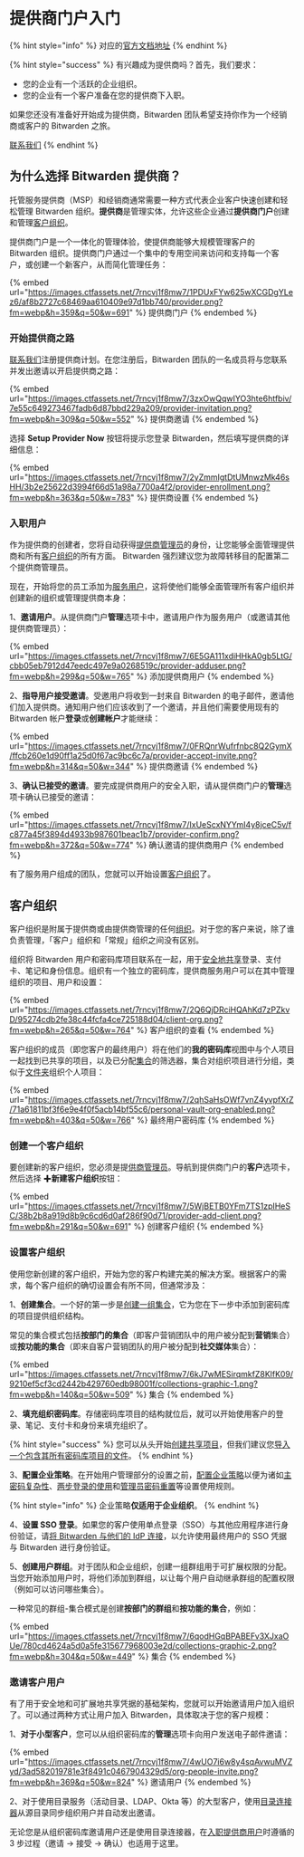 # 提供商门户入门

{% hint style="info" %}
对应的[官方文档地址](https://bitwarden.com/help/article/getting-started-providers/)
{% endhint %}

{% hint style="success" %}
有兴趣成为提供商吗？首先，我们要求：

* 您的企业有一个活跃的企业组织。&#x20;
* 您的企业有一个客户准备在您的提供商下入职。

如果您还没有准备好开始成为提供商，Bitwarden 团队希望支持你作为一个经销商或客户的 Bitwarden 之旅。

[联系我们](https://bitwarden.com/contact)
{% endhint %}

## 为什么选择 Bitwarden 提供商？ <a href="#why-bitwarden-providers" id="why-bitwarden-providers"></a>

托管服务提供商（MSP）和经销商通常需要一种方式代表企业客户快速创建和轻松管理 Bitwarden 组织。**提供商**是管理实体，允许这些企业通过**提供商门户**创建和管理[客户组织](get-started-with-provider-portal.md#client-organizations)。

提供商门户是一个一体化的管理体验，使提供商能够大规模管理客户的 Bitwarden 组织。提供商门户通过一个集中的专用空间来访问和支持每一个客户，或创建一个新客户，从而简化管理任务：

{% embed url="https://images.ctfassets.net/7rncvj1f8mw7/1PDUxFYw625wXCGDgYLez6/af8b2727c68469aa610409e97d1bb740/provider.png?fm=webp&h=359&q=50&w=691" %}
提供商门户
{% endembed %}

### 开始提供商之路 <a href="#start-a-provider" id="start-a-provider"></a>

[联系我们](https://bitwarden.com/contact)注册提供商计划。在您注册后，Bitwarden 团队的一名成员将与您联系并发出邀请以开启提供商之路：

{% embed url="https://images.ctfassets.net/7rncvj1f8mw7/3zxOwQqwIYO3hte6htfbiv/7e55c649273467fadb6d87bbd229a209/provider-invitation.png?fm=webp&h=309&q=50&w=552" %}
提供商邀请
{% endembed %}

选择 **Setup Provider Now** 按钮将提示您登录 Bitwarden，然后填写提供商的详细信息：

{% embed url="https://images.ctfassets.net/7rncvj1f8mw7/2yZmmIgtDtUMnwzMk46sHH/3b2e25622d3994f66d51a98a7700a4f2/provider-enrollment.png?fm=webp&h=363&q=50&w=783" %}
提供商设置
{% endembed %}

### 入职用户 <a href="#onboard-users" id="onboard-users"></a>

作为提供商的创建者，您将自动获得[提供商管理员](provider-users.md#provider-user-types)的身份，让您能够全面管理提供商和所有[客户组织](get-started-with-provider-portal.md#client-organizations)的所有方面。 Bitwarden 强烈建议您为故障转移目的配置第二个提供商管理员。

现在，开始将您的员工添加为[服务用户](provider-users.md#provider-user-types)，这将使他们能够全面管理所有客户组织并创建新的组织或管理提供商本身：

1、**邀请用户**。从提供商门户**管理**选项卡中，邀请用户作为服务用户（或邀请其他提供商管理员）：

{% embed url="https://images.ctfassets.net/7rncvj1f8mw7/6E5GA111xdiHHkA0gb5LtG/cbb05eb7912d47eedc497e9a0268519c/provider-adduser.png?fm=webp&h=299&q=50&w=765" %}
添加提供商用户
{% endembed %}

2、**指导用户接受邀请**。受邀用户将收到一封来自 Bitwarden 的电子邮件，邀请他们加入提供商。通知用户他们应该收到了一个邀请，并且他们需要使用现有的 Bitwarden 帐户**登录**或**创建帐户**才能继续：

{% embed url="https://images.ctfassets.net/7rncvj1f8mw7/0FRQnrWufrfnbc8Q2GymX/ffcb260e1d90ff1a25d0f67ac9bc6c7a/provider-accept-invite.png?fm=webp&h=314&q=50&w=344" %}
提供商邀请
{% endembed %}

3、**确认已接受的邀请**。要完成提供商用户的安全入职，请从提供商门户的**管理**选项卡确认已接受的邀请：

{% embed url="https://images.ctfassets.net/7rncvj1f8mw7/IxUeScxNYYmI4y8jceC5v/fc877a45f3894d4933b987601beac1b7/provider-confirm.png?fm=webp&h=372&q=50&w=774" %}
确认邀请的提供商用户
{% endembed %}

有了服务用户组成的团队，您就可以开始设置[客户组织](get-started-with-provider-portal.md#client-organizations)了。

## 客户组织 <a href="#client-organizations" id="client-organizations"></a>

客户组织是附属于提供商或由提供商管理的任何[组织](../admin-console/organization-basics/organizations.md)。对于您的客户来说，除了谁负责管理，「客户」组织和「常规」组织之间没有区别。

组织将 Bitwarden 用户和密码库项目联系在一起，用于[安全地共享](../password-manager/vault-basics/sharing.md)登录、支付卡、笔记和身份信息。组织有一个独立的密码库，提供商服务用户可以在其中管理组织的项目、用户和设置：

{% embed url="https://images.ctfassets.net/7rncvj1f8mw7/2Q6QjDRciHQAhKd7zPZkvD/95274cdb2fe38c44fcfa4ce725188d04/client-org.png?fm=webp&h=265&q=50&w=764" %}
客户组织的查看
{% endembed %}

客户组织的成员（即您客户的最终用户）将在他们的**我的密码库**视图中与个人项目一起找到已共享的项目，以及已分配[集合](../admin-console/organization-basics/collections.md)的筛选器，集合对组织项目进行分组，类似于[文件夹](../password-manager/vault-administration/folders.md)组织个人项目：

{% embed url="https://images.ctfassets.net/7rncvj1f8mw7/2qhSaHsOWf7vnZ4yvpfXrZ/71a61811bf3f6e9e4f0f5acb14bf55c6/personal-vault-org-enabled.png?fm=webp&h=403&q=50&w=766" %}
最终用户密码库
{% endembed %}

### 创建一个客户组织 <a href="#create-a-client-organization" id="create-a-client-organization"></a>

要创建新的客户组织，您必须是提[供商管理员](provider-users.md#provider-user-types)。导航到提供商门户的**客户**选项卡，然后选择 ✚**新建客户组织**按钮：

{% embed url="https://images.ctfassets.net/7rncvj1f8mw7/5WjBETB0YFm7TS1zpIHeSC/38b2b8a919d8b9c6cd6d0af286f90d71/provider-add-client.png?fm=webp&h=291&q=50&w=691" %}
创建客户组织
{% endembed %}

### 设置客户组织 <a href="#setup-the-client-organization" id="setup-the-client-organization"></a>

使用您新创建的客户组织，开始为您的客户构建完美的解决方案。根据客户的需求，每个客户组织的确切设置会有所不同，但通常涉及：

1、**创建集合**。一个好的第一步是[创建一组集合](../admin-console/organization-basics/collections.md#create-a-collection)，它为您在下一步中添加到密码库的项目提供组织结构。

常见的集合模式包括**按部门的集合**（即客户营销团队中的用户被分配到**营销**集合）或**按功能的集合**（即来自客户营销团队的用户被分配到**社交媒体**集合）：

{% embed url="https://images.ctfassets.net/7rncvj1f8mw7/6kJ7wMESirqmkfZ8KlfK09/9210ef5cf3cd2442b429760edb98001f/collections-graphic-1.png?fm=webp&h=140&q=50&w=509" %}
集合
{% endembed %}

2、**填充组织密码库**。存储密码库项目的结构就位后，就可以开始使用客户的登录、笔记、支付卡和身份来填充组织了。

{% hint style="success" %}
您可以从头开始[创建共享项目](../password-manager/vault-basics/sharing.md#create-an-organization-item)，但我们建议您[导入一个包含其所有密码库项目的文件](../admin-console/import-and-export/import-data-to-an-organization.md)。
{% endhint %}

3、**配置企业策略**。在开始用户管理部分的设置之前，[配置企业策略](../admin-console/organization-basics/enterprise-policies.md)以便为诸如[主密码复杂性](../admin-console/organization-basics/enterprise-policies.md#master-password)、[两步登录的使用](../admin-console/organization-basics/enterprise-policies.md#two-step-login)和[管理员密码重置](../admin-console/organization-basics/enterprise-policies.md#master-password-reset)等设置使用规则。

{% hint style="info" %}
企业策略**仅适用于企业组织**。
{% endhint %}

4、**设置 SSO 登录**。如果您的客户使用单点登录（SSO）与其他应用程序进行身份验证，请[将 Bitwarden 与他们的 IdP 连接](../admin-console/login-with-sso/about-login-with-sso.md)，以允许使用最终用户的 SSO 凭据与 Bitwarden 进行身份验证。

5、**创建用户群组**。对于团队和企业组织，创建一组群组用于可扩展权限的分配。当您开始添加用户时，将他们添加到群组，以让每个用户自动继承群组的配置权限（例如可以访问哪些集合）。

一种常见的群组-集合模式是创建**按部门的群组**和**按功能的集合**，例如：

{% embed url="https://images.ctfassets.net/7rncvj1f8mw7/6qodHGqBPABEFv3XJxaOUe/780cd4624a5d0a5fe315677968003e2d/collections-graphic-2.png?fm=webp&h=304&q=50&w=449" %}
集合
{% endembed %}

### 邀请客户用户 <a href="#invite-client-users" id="invite-client-users"></a>

有了用于安全地和可扩展地共享凭据的基础架构，您就可以开始邀请用户加入组织了。可以通过两种方式让用户加入 Bitwarden，具体取决于您的客户规模：

1、**对于小型客户**，您可以从组织密码库的**管理**选项卡向用户发送电子邮件邀请：

{% embed url="https://images.ctfassets.net/7rncvj1f8mw7/4wUO7i6w8y4sqAvwuMVZyd/3ad582019781e3f8491c0467904329d5/org-people-invite.png?fm=webp&h=369&q=50&w=824" %}
邀请用户
{% endembed %}

2、对于使用目录服务（活动目录、LDAP、Okta 等）的大型客户，使用[目录连接器](../admin-console/user-management/directory-connector/)从源目录同步组织用户并自动发出邀请。

无论您是从组织密码库邀请用户还是使用目录连接器，在[入职提供商用户](get-started-with-provider-portal.md#onboard-users)时遵循的 3 步过程（邀请 → 接受 → 确认）也适用于这里。
